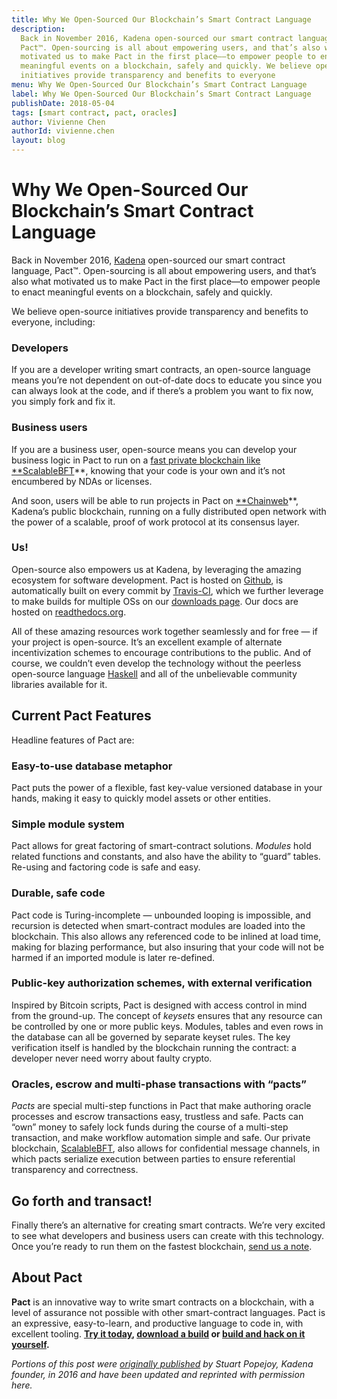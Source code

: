```yaml
---
title: Why We Open-Sourced Our Blockchain’s Smart Contract Language
description:
  Back in November 2016, Kadena open-sourced our smart contract language,
  Pact™. Open-sourcing is all about empowering users, and that’s also what
  motivated us to make Pact in the first place––to empower people to enact
  meaningful events on a blockchain, safely and quickly. We believe open-source
  initiatives provide transparency and benefits to everyone
menu: Why We Open-Sourced Our Blockchain’s Smart Contract Language
label: Why We Open-Sourced Our Blockchain’s Smart Contract Language
publishDate: 2018-05-04
tags: [smart contract, pact, oracles]
author: Vivienne Chen
authorId: vivienne.chen
layout: blog
---
```


# Why We Open-Sourced Our Blockchain’s Smart Contract Language

Back in November 2016, [Kadena](http://kadena.io) open-sourced our smart
contract language, Pact™. Open-sourcing is all about empowering users, and
that’s also what motivated us to make Pact in the first place––to empower people
to enact meaningful events on a blockchain, safely and quickly.

We believe open-source initiatives provide transparency and benefits to
everyone, including:

### Developers

If you are a developer writing smart contracts, an open-source language means
you’re not dependent on out-of-date docs to educate you since you can always
look at the code, and if there’s a problem you want to fix now, you simply fork
and fix it.

### Business users

If you are a business user, open-source means you can develop your business
logic in Pact to run on a
[fast private blockchain like \*\*ScalableBFT](http://kadena.io/#/enterprise)\*\*,
knowing that your code is your own and it’s not encumbered by NDAs or licenses.

And soon, users will be able to run projects in Pact on
[\*\*Chainweb](http://kadena.io/#/public)\*\*, Kadena’s public blockchain,
running on a fully distributed open network with the power of a scalable, proof
of work protocol at its consensus layer.

### Us!

Open-source also empowers us at Kadena, by leveraging the amazing ecosystem for
software development. Pact is hosted on
[Github](https://github.com/kadena-io/pact), is automatically built on every
commit by [Travis-CI](http://travis-ci.org/), which we further leverage to make
builds for multiple OSs on our
[downloads page](http://kadena.io/pact/downloads.html). Our docs are hosted on
[readthedocs.org](http://pact-language.readthedocs.io/).

All of these amazing resources work together seamlessly and for free — if your
project is open-source. It’s an excellent example of alternate incentivization
schemes to encourage contributions to the public. And of course, we couldn’t
even develop the technology without the peerless open-source language
[Haskell](http://haskell.org/) and all of the unbelievable community libraries
available for it.

## Current Pact Features

Headline features of Pact are:

### Easy-to-use database metaphor

Pact puts the power of a flexible, fast key-value versioned database in your
hands, making it easy to quickly model assets or other entities.

### Simple module system

Pact allows for great factoring of smart-contract solutions. _Modules_ hold
related functions and constants, and also have the ability to “guard” tables.
Re-using and factoring code is safe and easy.

### Durable, safe code

Pact code is Turing-incomplete — unbounded looping is impossible, and recursion
is detected when smart-contract modules are loaded into the blockchain. This
also allows any referenced code to be inlined at load time, making for blazing
performance, but also insuring that your code will not be harmed if an imported
module is later re-defined.

### Public-key authorization schemes, with external verification

Inspired by Bitcoin scripts, Pact is designed with access control in mind from
the ground-up. The concept of _keysets_ ensures that any resource can be
controlled by one or more public keys. Modules, tables and even rows in the
database can all be governed by separate keyset rules. The key verification
itself is handled by the blockchain running the contract: a developer never need
worry about faulty crypto.

### Oracles, escrow and multi-phase transactions with “pacts”

_Pacts_ are special multi-step functions in Pact that make authoring oracle
processes and escrow transactions easy, trustless and safe. Pacts can “own”
money to safely lock funds during the course of a multi-step transaction, and
make workflow automation simple and safe. Our private blockchain,
[ScalableBFT](http://kadena.io/#/enterprise), also allows for confidential
message channels, in which pacts serialize execution between parties to ensure
referential transparency and correctness.

## Go forth and transact!

Finally there’s an alternative for creating smart contracts. We’re very excited
to see what developers and business users can create with this technology. Once
you’re ready to run them on the fastest blockchain,
[send us a note](mailto:info@kadena.io).

## About Pact

**Pact** is an innovative way to write smart contracts on a blockchain, with a
level of assurance not possible with other smart-contract languages. Pact is an
expressive, easy-to-learn, and productive language to code in, with excellent
tooling. **[Try it today](http://kadena.io/try-pact),
[download a build](http://kadena.io/pact/downloads.html) or
[build and hack on it yourself](https://github.com/kadena-io/pact).**

_Portions of this post were
[originally published](http://kadena.io/blog/OSPact.html) by Stuart Popejoy,
Kadena founder, in 2016 and have been updated and reprinted with permission
here._
